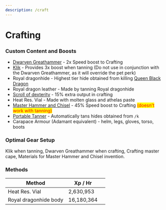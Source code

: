 ```yaml
---
description: /craft
---
```


# Crafting

### Custom Content and Boosts

* [Dwarven Greathammer](https://bso-wiki.oldschool.gg/custom-items/equippables#dwarven-equipment) - 2x Speed boost to Crafting
* [Klik](../custom-items/pets.md#miscellaneous-pets) - Provides 3x boost when tanning (Do not use in conjunction with the Dwarven Greathammer, as it will override the pet perk)
* Royal dragonhide - Highest tier hide obtained from killing [Queen Black Dragon](../bso-custom-killables/demi-bosses/queen-black-dragon.md#rewards)
* Royal dragon  leather - Made by tanning Royal dragonhide
* [Scroll of dexterity](dungeoneering-training/dg-rewards.md#buyable-boosts-utility) - 15% extra output in crafting
* Heat Res. Vial - Made with molten glass and athelas paste
* [Master Hammer and Chisel](invention/#inventions) - 45% Speed boost to Crafting <mark style="color:red;">(doesn't work with tanning)</mark>
* [Portable Tanner](invention/#inventions) - Automatically tans hides obtained from `/k`
* Carapace Armour (Adamant equivalent) - helm, legs, gloves, torso, boots

### Optimal Gear Setup

Klik when tanning, Dwarven Greathammer when crafting, Crafting master cape, Materials for Master Hammer and Chisel invention.

### Methods

<table><thead><tr><th>Method</th><th>Xp / Hr</th><th data-hidden></th></tr></thead><tbody><tr><td>Heat Res. Vial</td><td>2,630,953</td><td></td></tr><tr><td>Royal dragonhide body</td><td>16,180,364</td><td></td></tr></tbody></table>
